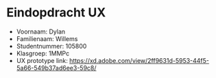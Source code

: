 # Eindopdracht UX

- Voornaam: Dylan
- Familienaam: Willems
- Studentnummer: 105800
- Klasgroep: 1MMPc
- UX prototype link: https://xd.adobe.com/view/2ff9631d-5953-44f5-5a66-549b37ad6ee3-59c8/
